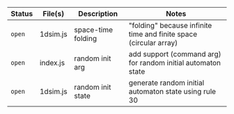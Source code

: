 Status | File(s) | Description | Notes
--- | --- | --- | ---
`open` | 1dsim.js | space-time folding | "folding" because infinite time and finite space (circular array)
`open` | index.js | random init arg | add support (command arg) for random initial automaton state 
`open` | 1dsim.js | random init state | generate random initial automaton state using rule 30